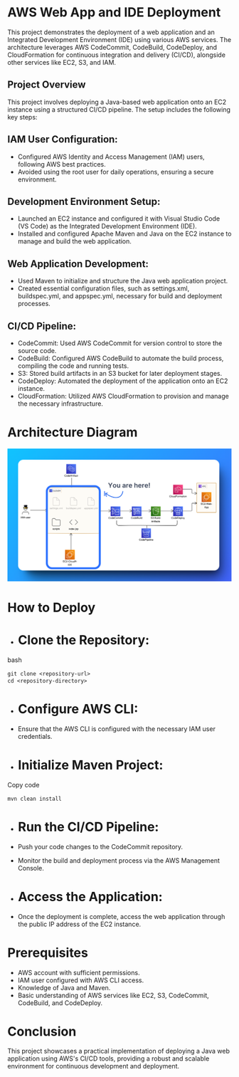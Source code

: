 # AWS Web App and IDE Deployment
This project demonstrates the deployment of a web application and an Integrated Development Environment (IDE) using various AWS services. The architecture leverages AWS CodeCommit, CodeBuild, CodeDeploy, and CloudFormation for continuous integration and delivery (CI/CD), alongside other services like EC2, S3, and IAM.

## Project Overview
This project involves deploying a Java-based web application onto an EC2 instance using a structured CI/CD pipeline. The setup includes the following key steps:

## IAM User Configuration:

- Configured AWS Identity and Access Management (IAM) users, following AWS 
  best practices.
- Avoided using the root user for daily operations, ensuring a secure 
  environment.
## Development Environment Setup:

- Launched an EC2 instance and configured it with Visual Studio Code (VS 
  Code) as the Integrated Development Environment (IDE).
- Installed and configured Apache Maven and Java on the EC2 instance to 
  manage and build the web application.
## Web Application Development:

- Used Maven to initialize and structure the Java web application project.
- Created essential configuration files, such as settings.xml, 
  buildspec.yml, and appspec.yml, necessary for build and deployment 
  processes.
## CI/CD Pipeline:

- CodeCommit: Used AWS CodeCommit for version control to store the source 
  code.
- CodeBuild: Configured AWS CodeBuild to automate the build process, compiling the code and running tests.
- S3: Stored build artifacts in an S3 bucket for later deployment stages.
- CodeDeploy: Automated the deployment of the application onto an EC2 
  instance.
- CloudFormation: Utilized AWS CloudFormation to provision and manage the 
  necessary infrastructure.
# Architecture Diagram

![Architecture Diagram](https://github.com/Debasis-21/Build-a-Web-App-and-IDE-in-AWS/blob/main/Architecture%201.png?raw=true)

# How to Deploy
- # Clone the Repository:

bash
```
git clone <repository-url>
cd <repository-directory>
```
- # Configure AWS CLI:

- Ensure that the AWS CLI is configured with the necessary IAM user credentials.
- # Initialize Maven Project:

Copy code

```
mvn clean install
```
- # Run the CI/CD Pipeline:

- Push your code changes to the CodeCommit repository.
- Monitor the build and deployment process via the AWS Management Console.
- # Access the Application:

- Once the deployment is complete, access the web application through the public IP address of the EC2 instance.
# Prerequisites
- AWS account with sufficient permissions.
- IAM user configured with AWS CLI access.
- Knowledge of Java and Maven.
- Basic understanding of AWS services like EC2, S3, CodeCommit, CodeBuild, and CodeDeploy.
# Conclusion
This project showcases a practical implementation of deploying a Java web application using AWS's CI/CD tools, providing a robust and scalable environment for continuous development and deployment.

